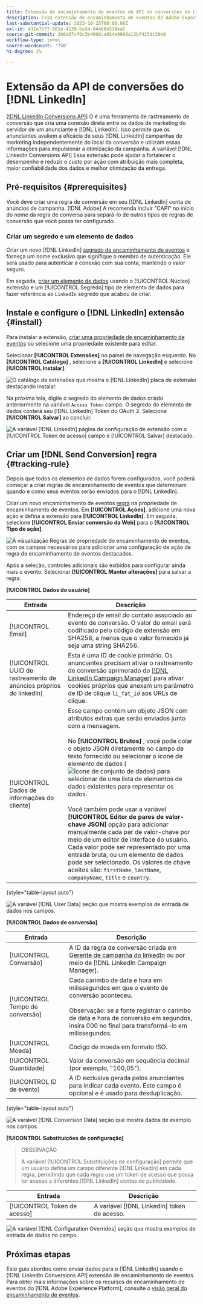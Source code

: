 ```yaml
---
title: Extensão de encaminhamento de eventos da API de conversões do Linkedin
description: Essa extensão de encaminhamento de eventos do Adobe Experience Platform permite medir o desempenho da sua campanha de marketing do Linkedin.
last-substantial-update: 2023-10-25T00:00:00Z
exl-id: 411e7b77-081e-4139-ba34-04468e519ea5
source-git-commit: 308d07cf0c3b4096ca934a9008a13bf425dc30b6
workflow-type: tm+mt
source-wordcount: '758'
ht-degree: 2%

---
```


# Extensão da API de conversões do [!DNL LinkedIn]

[[!DNL LinkedIn Conversions API]](https://learn.microsoft.com/en-us/linkedin/marketing/integrations/ads-reporting/conversions-api) O é uma ferramenta de rastreamento de conversão que cria uma conexão direta entre os dados de marketing do servidor de um anunciante e [!DNL LinkedIn]. Isso permite que os anunciantes avaliem a eficácia de seus [!DNL LinkedIn] campanhas de marketing independentemente do local da conversão e utilizam essas informações para impulsionar a otimização da campanha. A variável [!DNL LinkedIn Conversions API] Essa extensão pode ajudar a fortalecer o desempenho e reduzir o custo por ação com atribuição mais completa, maior confiabilidade dos dados e melhor otimização da entrega.

## Pré-requisitos {#prerequisites}

Você deve criar uma regra de conversão em seu [!DNL LinkedIn] conta de anúncios de campanha. [!DNL Adobe] A recomenda incluir &quot;CAPI&quot; no início do nome da regra de conversa para separá-lo de outros tipos de regras de conversão que você possa ter configurado.

### Criar um segredo e um elemento de dados

Criar um novo [!DNL LinkedIn] [segredo de encaminhamento de eventos](../../../ui/event-forwarding/secrets.md) e forneça um nome exclusivo que signifique o membro de autenticação. Ele será usado para autenticar a conexão com sua conta, mantendo o valor seguro.

Em seguida, [criar um elemento de dados](../../../ui/managing-resources/data-elements.md#create-a-data-element) usando o [!UICONTROL Núcleo] extensão e um [!UICONTROL Segredo] tipo de elemento de dados para fazer referência ao `LinkedIn` segredo que acabou de criar.

## Instale e configure o [!DNL LinkedIn] extensão {#install}

Para instalar a extensão, [criar uma propriedade de encaminhamento de eventos](../../../ui/event-forwarding/overview.md#properties) ou selecione uma propriedade existente para editar.

Selecionar **[!UICONTROL Extensões]** no painel de navegação esquerdo. No **[!UICONTROL Catálogo]** , selecione a **[!UICONTROL LinkedIn]** e selecione **[!UICONTROL Instalar]**.

![O catálogo de extensões que mostra o [!DNL LinkedIn] placa de extensão destacando instalar.](../../../images/extensions/server/linkedin/install-extension.png)

Na próxima tela, digite o segredo do elemento de dados criado anteriormente na variável `Access Token` campo. O segredo do elemento de dados conterá seu [!DNL LinkedIn] Token do OAuth 2. Selecione **[!UICONTROL Salvar]** ao concluir.

![A variável [!DNL LinkedIn] página de configuração de extensão com o [!UICONTROL Token de acesso] campo e [!UICONTROL Salvar] destacado.](../../../images/extensions/server/linkedin/configure-extension.png)

## Criar um [!DNL Send Conversion] regra {#tracking-rule}

Depois que todos os elementos de dados forem configurados, você poderá começar a criar regras de encaminhamento de eventos que determinam quando e como seus eventos serão enviados para o [!DNL LinkedIn].

Criar um novo encaminhamento de eventos [regra](../../../ui/managing-resources/rules.md) na propriedade de encaminhamento de eventos. Em **[!UICONTROL Ações]**, adicione uma nova ação e defina a extensão para **[!UICONTROL LinkedIn]**. Em seguida, selecione **[!UICONTROL Enviar conversão da Web]** para o **[!UICONTROL Tipo de ação]**.

![A visualização Regras de propriedade do encaminhamento de eventos, com os campos necessários para adicionar uma configuração de ação de regra de encaminhamento de eventos destacados.](../../../images/extensions/server/linkedin/linkedin-event-action.png)

Após a seleção, controles adicionais são exibidos para configurar ainda mais o evento. Selecionar **[!UICONTROL Manter alterações]** para salvar a regra.

**[!UICONTROL Dados do usuário]**

| Entrada | Descrição |
| --- | --- |
| [!UICONTROL Email] | Endereço de email do contato associado ao evento de conversão. O valor do email será codificado pelo código de extensão em SHA256, a menos que o valor fornecido já seja uma string SHA256. |
| [!UICONTROL UUID de rastreamento de anúncios próprios do linkedIn] | Esta é uma ID de cookie primário. Os anunciantes precisam ativar o rastreamento de conversão aprimorado do [[!DNL LinkedIn Campaign Manager]](https://www.linkedin.com/help/lms/answer/a423304/enable-first-party-cookies-on-a-linkedin-insight-tag) para ativar cookies próprios que anexam um parâmetro de ID de clique `li_fat_id` aos URLs de clique. |
| [!UICONTROL Dados de informações do cliente] | Esse campo contém um objeto JSON com atributos extras que serão enviados junto com a mensagem.<br><br>No **[!UICONTROL Brutos]** , você pode colar o objeto JSON diretamente no campo de texto fornecido ou selecionar o ícone de elemento de dados (![Ícone de conjunto de dados](../../../images/extensions/server/aws/data-element-icon.png)) para selecionar de uma lista de elementos de dados existentes para representar os dados.<br><br>Você também pode usar a variável **[!UICONTROL Editor de pares de valor-chave JSON]** opção para adicionar manualmente cada par de valor-chave por meio de um editor de interface do usuário. Cada valor pode ser representado por uma entrada bruta, ou um elemento de dados pode ser selecionado. Os valores de chave aceitos são: `firstName`, `lastName`, `companyName`, `title` e `country`. |

{style="table-layout:auto"}

![A variável [!DNL User Data] seção que mostra exemplos de entrada de dados nos campos.](../../../images/extensions/server/linkedin/configure-extension-user-data.png)

**[!UICONTROL Dados de conversão]**

| Entrada | Descrição |
| --- | --- |
| [!UICONTROL Conversão] | A ID da regra de conversão criada em [Gerente de campanha do linkedIn](https://www.linkedin.com/help/lms/answer/a1657171) ou por meio de [!DNL LinkedIn Campaign Manager]. |
| [!UICONTROL Tempo de conversão] | Cada carimbo de data e hora em milissegundos em que o evento de conversão aconteceu. <br><br> Observação: se a fonte registrar o carimbo de data e hora de conversão em segundos, insira 000 no final para transformá-lo em milissegundos. |
| [!UICONTROL Moeda] | Código de moeda em formato ISO. |
| [!UICONTROL Quantidade] | Valor da conversão em sequência decimal (por exemplo, &quot;100,05&quot;). |
| [!UICONTROL ID de evento] | A ID exclusiva gerada pelos anunciantes para indicar cada evento. Este campo é opcional e é usado para desduplicação. |

{style="table-layout:auto"}

![A variável [!DNL Conversion Data] seção que mostra dados de exemplo nos campos.](../../../images/extensions/server/linkedin/configure-extension-conversions-data.png)

**[!UICONTROL Substituições de configuração]**

> OBSERVAÇÃO 
>
>A variável [!UICONTROL Substituições de configuração] permite que um usuário defina um campo diferente [!DNL LinkedIn] em cada regra, permitindo que cada regra use um token de acesso que possa ter acesso a diferentes [!DNL LinkedIn] contas de publicidade.

| Entrada | Descrição |
| --- | --- |
| [!UICONTROL Token de acesso] | A variável [!DNL LinkedIn] token de acesso. |

![A variável [!DNL Configuration Overrides] seção que mostra exemplos de entrada de dados no campo.](../../../images/extensions/server/linkedin/configure-extension-configuration-override.png)

## Próximas etapas

Este guia abordou como enviar dados para o [!DNL LinkedIn] usando o [!DNL LinkedIn Conversions API] extensão de encaminhamento de eventos. Para obter mais informações sobre os recursos de encaminhamento de eventos do [!DNL Adobe Experience Platform], consulte o [visão geral do encaminhamento de eventos](../../../ui/event-forwarding/overview.md).
